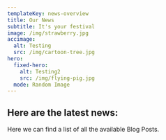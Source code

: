 ```yaml
---
templateKey: news-overview
title: Our News
subtitle: It's your festival
image: /img/strawberry.jpg
accimage:
  alt: Testing
  src: /img/cartoon-tree.jpg
hero:
  fixed-hero:
    alt: Testing2
    src: /img/flying-pig.jpg
  mode: Random Image
---
```

## Here are the latest news:

Here we can find a list of all the available Blog Posts.
